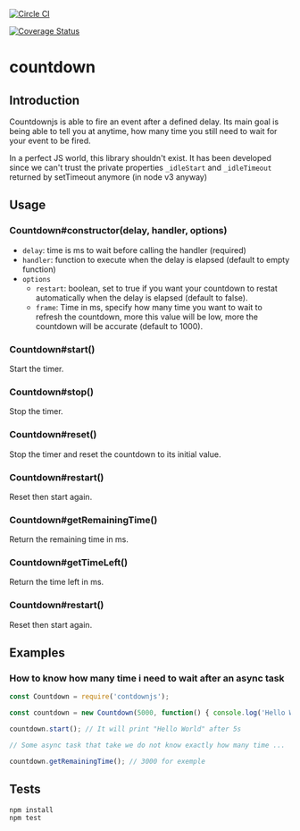 [![Circle CI](https://circleci.com/gh/ludoblues/countdown.svg?style=svg)](https://circleci.com/gh/ludoblues/countdown)

[![Coverage Status](https://coveralls.io/repos/ludoblues/countdown/badge.svg?branch=master&service=github)](https://coveralls.io/github/ludoblues/countdown?branch=master)

# countdown

## Introduction

Countdownjs is able to fire an event after a defined delay.
Its main goal is being able to tell you at anytime, how many time you still need to wait for your event to be fired.

In a perfect JS world, this library shouldn't exist.
It has been developed since we can't trust the private properties ``_idleStart`` and ``_idleTimeout`` returned by setTimeout anymore (in node v3 anyway)

## Usage

### Countdown#constructor(delay, handler, options)
- ``delay``: time is ms to wait before calling the handler (required)
- ``handler``: function to execute when the delay is elapsed (default to empty function)
- ``options`` 
  - ``restart``: boolean, set to true if you want your countdown to restat automatically when the delay is elapsed (default to false). 
  - ``frame``: Time in ms, specify how many time you want to wait to refresh the countdown, more this value will be low, more the countdown will be accurate (default to 1000).

### Countdown#start()
Start the timer.

### Countdown#stop()
Stop the timer.

### Countdown#reset()
Stop the timer and reset the countdown to its initial value.

### Countdown#restart()
Reset then start again.

### Countdown#getRemainingTime()
Return the remaining time in ms.

### Countdown#getTimeLeft()
Return the time left in ms.

### Countdown#restart()
Reset then start again.

## Examples

### How to know how many time i need to wait after an async task
 ```` js
const Countdown = require('contdownjs');

const countdown = new Countdown(5000, function() { console.log('Hello World'); });

countdown.start(); // It will print "Hello World" after 5s

// Some async task that take we do not know exactly how many time ...

countdown.getRemainingTime(); // 3000 for exemple
````

## Tests

````
npm install
npm test​
````
